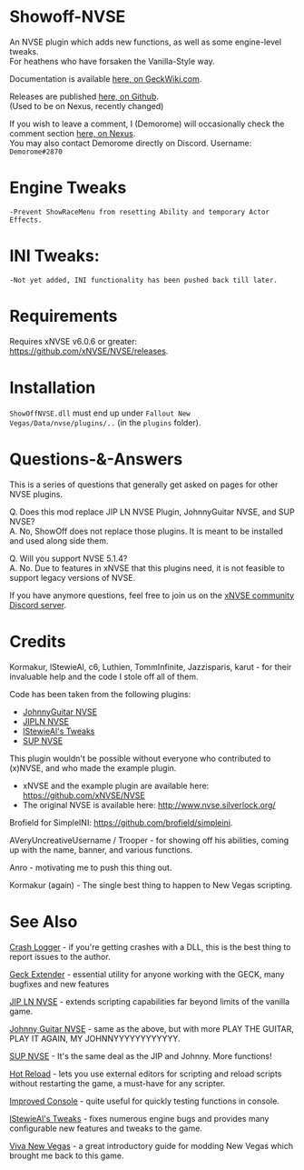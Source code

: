 # Showoff-NVSE
An NVSE plugin which adds new functions, as well as some engine-level tweaks.\
For heathens who have forsaken the Vanilla-Style way. 

Documentation is available [here, on GeckWiki.com](https://geckwiki.com/index.php?title=Category:Functions_(ShowOff_NVSE)).

Releases are published [here, on Github](https://github.com/Demorome/Showoff-NVSE/releases).\
(Used to be on Nexus, recently changed)

If you wish to leave a comment, I (Demorome) will occasionally check the comment section [here, on Nexus](https://www.nexusmods.com/newvegas/mods/72541?tab=posts).\
You may also contact Demorome directly on Discord. Username: `Demorome#2870`


# Engine Tweaks

    -Prevent ShowRaceMenu from resetting Ability and temporary Actor Effects.


# INI Tweaks:

    -Not yet added, INI functionality has been pushed back till later.


# Requirements
Requires xNVSE v6.0.6 or greater: https://github.com/xNVSE/NVSE/releases.


# Installation
`ShowOffNVSE.dll` must end up under `Fallout New Vegas/Data/nvse/plugins/..` (in the `plugins` folder).


# Questions-&-Answers

This is a series of questions that generally get asked on pages for other NVSE plugins.

Q. Does this mod replace JIP LN NVSE Plugin, JohnnyGuitar NVSE, and SUP NVSE?\
A. No, ShowOff does not replace those plugins. It is meant to be installed and used along side them.

Q. Will you support NVSE 5.1.4?\
A. No. Due to features in xNVSE that this plugins need, it is not feasible to support legacy versions of NVSE.

If you have anymore questions, feel free to join us on the [xNVSE community Discord server](https://discord.com/invite/EebN93s). 


# Credits
Kormakur, lStewieAl, c6, Luthien, TommInfinite, Jazzisparis, karut - for their invaluable help and the code I stole off all of them.

Code has been taken from the following plugins:
* [JohnnyGuitar NVSE](https://www.nexusmods.com/newvegas/mods/66927)
* [JIPLN NVSE](https://www.nexusmods.com/newvegas/mods/58277) 
* [lStewieAl's Tweaks](https://www.nexusmods.com/newvegas/mods/66347)
* [SUP NVSE](https://www.nexusmods.com/newvegas/mods/71878)

This plugin wouldn't be possible without everyone who contributed to (x)NVSE, and who made the example plugin.

* xNVSE and the example plugin are available here: https://github.com/xNVSE/NVSE
* The original NVSE is available here: http://www.nvse.silverlock.org/

Brofield for SimpleINI: https://github.com/brofield/simpleini.

AVeryUncreativeUsername / Trooper - for showing off his abilities,  coming up with the name, banner, and various functions.

Anro - motivating me to push this thing out.

Kormakur (again) - The single best thing to happen to New Vegas scripting.

# See Also
[Crash Logger](https://www.nexusmods.com/newvegas/mods/72317) - if you're getting crashes with a DLL, this is the best thing to report issues to the author.

[Geck Extender](https://www.nexusmods.com/newvegas/mods/64888) - essential utility for anyone working with the GECK, many bugfixes and new features

[JIP LN NVSE](https://www.nexusmods.com/newvegas/mods/58277) - extends scripting capabilities far beyond limits of the vanilla game.

[Johnny Guitar NVSE](https://www.nexusmods.com/newvegas/mods/66927) - same as the above, but with more PLAY THE GUITAR, PLAY IT AGAIN, MY JOHNNYYYYYYYYYYYY.

[SUP NVSE](https://www.nexusmods.com/newvegas/mods/71878) - It's the same deal as the JIP and Johnny. More functions!

[Hot Reload](https://www.nexusmods.com/newvegas/mods/70962) - lets you use external editors for scripting and reload scripts without restarting the game, a must-have for any scripter.

[Improved Console](https://www.nexusmods.com/newvegas/mods/70801) - quite useful for quickly testing functions in console.

[lStewieAl's Tweaks](https://www.nexusmods.com/newvegas/mods/66347) - fixes numerous engine bugs and provides many configurable new features and tweaks to the game.

[Viva New Vegas](https://vivanewvegas.github.io/intro.html) - a great introductory guide for modding New Vegas which brought me back to this game.
